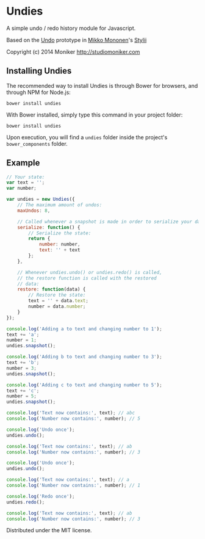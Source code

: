 Undies
======

A simple undo / redo history module for Javascript.

Based on the [Undo](https://github.com/memononen/stylii/blob/master/js/editor.js#L2) prototype in [Mikko Mononen](https://github.com/memononen/)'s [Stylii](https://github.com/memononen/stylii/)

Copyright (c) 2014 Moniker
http://studiomoniker.com

## Installing Undies

The recommended way to install Undies is through Bower for browsers, and through NPM for Node.js:

```
bower install undies
```

With Bower installed, simply type this command in your project folder:

    bower install undies

Upon execution, you will find a `undies` folder inside the project's `bower_components` folder.

## Example

```javascript
// Your state:
var text = '';
var number;

var undies = new Undies({
    // The maximum amount of undos:
    maxUndos: 8,

    // Called whenever a snapshot is made in order to serialize your data:
    serialize: function() {
        // Serialize the state:
        return {
            number: number,
            text: '' + text
        };
    },

    // Whenever undies.undo() or undies.redo() is called,
    // the restore function is called with the restored
    // data:
    restore: function(data) {
        // Restore the state:
        text = '' + data.text;
        number = data.number;
    }
});

console.log('Adding a to text and changing number to 1');
text += 'a';
number = 1;
undies.snapshot();

console.log('Adding b to text and changing number to 3');
text += 'b';
number = 3;
undies.snapshot();

console.log('Adding c to text and changing number to 5');
text += 'c';
number = 5;
undies.snapshot();

console.log('Text now contains:', text); // abc
console.log('Number now contains:', number); // 5

console.log('Undo once');
undies.undo();

console.log('Text now contains:', text); // ab
console.log('Number now contains:', number); // 3

console.log('Undo once');
undies.undo();

console.log('Text now contains:', text); // a
console.log('Number now contains:', number); // 1

console.log('Redo once');
undies.redo();

console.log('Text now contains:', text); // ab
console.log('Number now contains:', number); // 3

```

Distributed under the MIT license.
